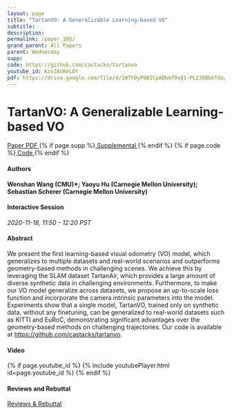 ```yaml
---
layout: page
title: "TartanVO: A Generalizable Learning-based VO"
subtitle: 
description:
permalink: /paper_395/
grand_parent: All Papers
parent: Wednesday
supp: 
code: https://github.com/castacks/tartanvo
youtube_id: KinJAUKeLOY
pdf: https://drive.google.com/file/d/1W7Y0yPGBICpADbm79xQ1-PL2JDBbkTdu/view
---
```


# TartanVO: A Generalizable Learning-based VO

<a href="https://drive.google.com/file/d/1W7Y0yPGBICpADbm79xQ1-PL2JDBbkTdu/view" target="_blank" rel="noopener noreferrer" class="btn btn-blue"><i class="fa fa-file-text-o" aria-hidden="true"></i> Paper PDF </a> {% if page.supp %}<a href="" target="_blank" rel="noopener noreferrer" class="btn btn-green"><i class="fa fa-file-text-o" aria-hidden="true"></i> Supplemental </a>{% endif %} {% if page.code %}<a href="https://github.com/castacks/tartanvo" target="_blank" rel="noopener noreferrer" class="btn"><i class="fa fa-github" aria-hidden="true"></i> Code </a>{% endif %} 

#### Authors
**Wenshan Wang (CMU)*; Yaoyu Hu (Carnegie Mellon University); Sebastian Scherer (Carnegie Mellon University)**

#### Interactive Session
*2020-11-18, 11:50 - 12:20 PST* 

#### Abstract
We present the first learning-based visual odometry (VO) model, which generalizes to multiple datasets and real-world scenarios and outperforms geometry-based methods in challenging scenes. We achieve this by leveraging the SLAM dataset TartanAir, which provides a large amount of diverse synthetic data in challenging environments. Furthermore, to make our VO model generalize across datasets, we propose an up-to-scale loss function and incorporate the camera intrinsic parameters into the model. Experiments show that a single model, TartanVO, trained only on synthetic data, without any finetuning, can be generalized to real-world datasets such as KITTI and EuRoC, demonstrating significant advantages over the geometry-based methods on challenging trajectories. Our code is available at <a href="https://github.com/castacks/tartanvo" target="_blank">https://github.com/castacks/tartanvo</a>.

#### Video
{% if page.youtube_id %}
{% include youtubePlayer.html id=page.youtube_id %}
{% endif %}

#### Reviews and Rebuttal
<a href="https://drive.google.com/file/d/1nm5jeB8SN5QmiLK8S_AoVPWY0lr8SYc6/view" target="_blank" rel="noopener noreferrer" class="btn btn-purple"><i class="fa fa-pencil-square-o" aria-hidden="true"></i> Reviews & Rebuttal </a>

